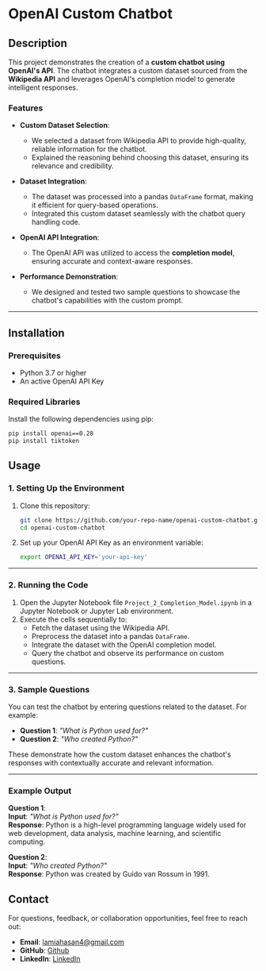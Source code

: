 # OpenAI Custom Chatbot

## Description

This project demonstrates the creation of a **custom chatbot using OpenAI's API**. The chatbot integrates a custom dataset sourced from the **Wikipedia API** and leverages OpenAI's completion model to generate intelligent responses. 

### Features
- **Custom Dataset Selection**:
  - We selected a dataset from Wikipedia API to provide high-quality, reliable information for the chatbot.
  - Explained the reasoning behind choosing this dataset, ensuring its relevance and credibility.
  
- **Dataset Integration**:
  - The dataset was processed into a pandas `DataFrame` format, making it efficient for query-based operations.
  - Integrated this custom dataset seamlessly with the chatbot query handling code.

- **OpenAI API Integration**:
  - The OpenAI API was utilized to access the **completion model**, ensuring accurate and context-aware responses.

- **Performance Demonstration**:
  - We designed and tested two sample questions to showcase the chatbot's capabilities with the custom prompt.

---

## Installation

### Prerequisites
- Python 3.7 or higher
- An active OpenAI API Key

### Required Libraries
Install the following dependencies using pip:

```bash
pip install openai==0.28
pip install tiktoken
```
## Usage

### 1. Setting Up the Environment
1. Clone this repository:
    ```bash
    git clone https://github.com/your-repo-name/openai-custom-chatbot.git
    cd openai-custom-chatbot
    ```

2. Set up your OpenAI API Key as an environment variable:
    ```bash
    export OPENAI_API_KEY='your-api-key'
    ```

---

### 2. Running the Code
1. Open the Jupyter Notebook file `Project_2_Completion_Model.ipynb` in a Jupyter Notebook or Jupyter Lab environment.
2. Execute the cells sequentially to:
    - Fetch the dataset using the Wikipedia API.
    - Preprocess the dataset into a pandas `DataFrame`.
    - Integrate the dataset with the OpenAI completion model.
    - Query the chatbot and observe its performance on custom questions.

---

### 3. Sample Questions
You can test the chatbot by entering questions related to the dataset. For example:
- **Question 1**: *"What is Python used for?"*
- **Question 2**: *"Who created Python?"*

These demonstrate how the custom dataset enhances the chatbot's responses with contextually accurate and relevant information.

---

### Example Output
**Question 1**:  
**Input**: *"What is Python used for?"*  
**Response**: Python is a high-level programming language widely used for web development, data analysis, machine learning, and scientific computing.

**Question 2**:  
**Input**: *"Who created Python?"*  
**Response**: Python was created by Guido van Rossum in 1991.

## Contact

For questions, feedback, or collaboration opportunities, feel free to reach out:

- **Email**: [lamiahasan4@gmail.com](lamiahasan4@gmail.com)
- **GitHub**: [Github](https://github.com/lamiazain)
- **LinkedIn**: [LinkedIn](https://www.linkedin.com/in/lamia-zain/)
